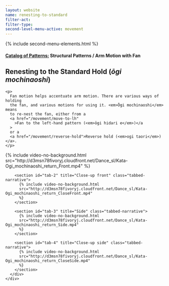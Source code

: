 ```yaml
---
layout: website
name: renesting-to-standard
filter-act:
filter-type:
second-level-menu-active: movement
---
```


{% include second-menu-elements.html %}

<main class="page-content">
  <div class="text-container">
    <h4>
      <a href="/movement/">Catalog of Patterns:</a> Structural Patterns / Arm
      Motion with Fan
    </h4>
    <h2>Renesting to the Standard Hold (<em>ōgi mochinaoshi</em>)</h2>

    <p>
      Fan motion helps accentuate arm motion. There are various ways of holding
      the fan, and various motions for using it. <em>Ōgi mochinaoshi</em> means
      to re-nest the fan, either from a
      <a href="/movement/move-to-lh"
        >Fan to the left-hand pattern (<em>ōgi hidari e</em>)</a
      >
      or a
      <a href="/movement/reverse-hold">Reverse hold (<em>ogi taori</em>)</a>.
    </p>
  </div>

  <div class="tabs-container">
    <div class="tabs-container__links">
      <div class="wrapper">
        <div id="tabs"></div>
      </div>
    </div>
    <div class="tabs-container__content">
      <div class="wrapper">
        <section id="tab-1" title="Front" class="tabbed-narrative">
          {% include video-no-background.html
          src="http://d3msn78fivoryj.cloudfront.net/Dance_sl/Kata-Ogi_mochinaoshi_return_Front.mp4"
          %}
        </section>

        <section id="tab-2" title="Close-up front" class="tabbed-narrative">
          {% include video-no-background.html
          src="http://d3msn78fivoryj.cloudfront.net/Dance_sl/Kata-Ogi_mochinaoshi_return_CloseFront.mp4"
          %}
        </section>

        <section id="tab-3" title="Side" class="tabbed-narrative">
          {% include video-no-background.html
          src="http://d3msn78fivoryj.cloudfront.net/Dance_sl/Kata-Ogi_mochinaoshi_return_Side.mp4"
          %}
        </section>

        <section id="tab-4" title="Close-up side" class="tabbed-narrative">
          {% include video-no-background.html
          src="http://d3msn78fivoryj.cloudfront.net/Dance_sl/Kata-Ogi_mochinaoshi_return_CloseSide.mp4"
          %}
        </section>
      </div>
    </div>
  </div>
</main>
